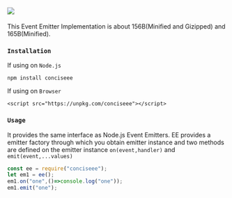 # <img src="https://docs.google.com/drawings/d/e/2PACX-1vSPq_udC6oTFuvUhLAGffrWMsAx_x3NcK9v9DupscmQhwEbjksaNNmNynVdnwSJw2IS05ZyCQV6d2lL/pub?w=372&h=236" />
This Event Emitter Implementation is about 156B(Minified and Gizipped) and 165B(Minified).

### `Installation`
If using on `Node.js`
```
npm install conciseee
```
If using on `Browser`
```
<script src="https://unpkg.com/conciseee"></script>
```

### `Usage`
It provides the same interface as Node.js Event Emitters. EE provides a emitter factory through which you obtain emitter instance and two methods are defined on the emitter instance `on(event,handler)` and `emit(event,...values)`

```javascript
const ee = require("conciseee");
let em1 = ee();
em1.on("one",()=>console.log("one"));
em1.emit("one");
```
